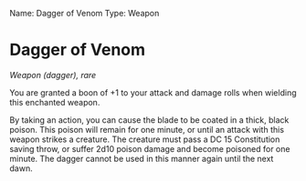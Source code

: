 Name: Dagger of Venom
Type: Weapon

# Dagger of Venom
_Weapon (dagger), rare_

You are granted a boon of +1 to your attack and damage rolls when wielding this enchanted weapon.

By taking an action, you can cause the blade to be coated in a thick, black poison. This poison will remain for one minute, or until an attack with this weapon strikes a creature. The creature must pass a DC 15 Constitution saving throw, or suffer 2d10 poison damage and become poisoned for one minute. The dagger cannot be used in this manner again until the next dawn.
